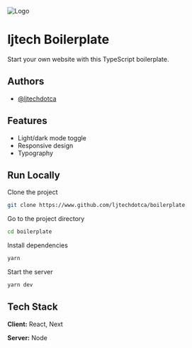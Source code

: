 ![Logo](https://ljtech.ca/logo.png)

# ljtech Boilerplate

Start your own website with this TypeScript boilerplate.

## Authors

- [@ljtechdotca](https://www.github.com/ljtechdotca)

## Features

- Light/dark mode toggle
- Responsive design
- Typography

## Run Locally

Clone the project

```bash
git clone https://www.github.com/ljtechdotca/boilerplate
```

Go to the project directory

```bash
cd boilerplate
```

Install dependencies

```bash
yarn
```

Start the server

```bash
yarn dev
```

## Tech Stack

**Client:** React, Next

**Server:** Node
